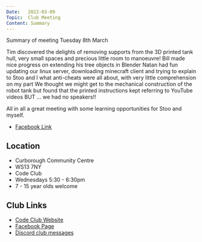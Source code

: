 ```yaml
---
Date:   2022-03-09
Topic:  Club Meeting
Content: Summary
---
```

Summary of meeting Tuesday 8th March 

Tim discovered the delights of removing supports from the 3D printed tank hull, very small spaces and precious little room to manoeuvre! 
Bill made nice progress on extending his tree objects in Blender 
Natan had fun updating our linux server, downloading minecraft client and trying to explain to Stoo and I what anti-cheats were all about, with very little comprehension on my part 
We thought we might get to the mechanical construction of the robot tank but found that the printed instructions kept referring to YouTube videos BUT ... we had no speakers!! 

All in all a great meeting with some learning opportunities for Stoo and myself.

* [Facebook Link](https://www.facebook.com/1481985248595237/posts/4676517582475305/)

## Location

* Curborough Community Centre
* WS13 7NY
* Code Club
* Wednesdays 5:30 - 6:30pm
* 7 - 15 year olds welcome

## Club Links

* [Code Club Website](https://lichfield-code-club.github.io/)
* [Facebook Page](https://www.facebook.com/LichfieldCoders)
* [Discord club messages](https://discord.gg/szz6xGK)

